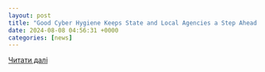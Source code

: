 ```yaml
---
layout: post
title: "Good Cyber Hygiene Keeps State and Local Agencies a Step Ahead | StateTech Magazine"
date: 2024-08-08 04:56:31 +0000
categories: [news]
---
```


[Читати далі](https://statetechmagazine.com/article/2024/08/good-cyber-hygiene-keeps-state-and-local-agencies-step-ahead)

